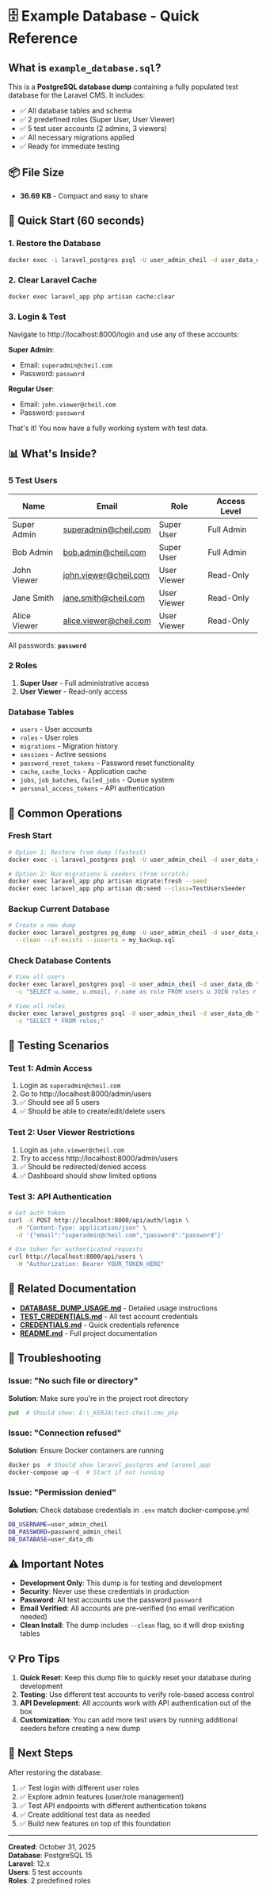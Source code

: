 # 🗄️ Example Database - Quick Reference

## What is `example_database.sql`?

This is a **PostgreSQL database dump** containing a fully populated test database for the Laravel CMS. It includes:

-   ✅ All database tables and schema
-   ✅ 2 predefined roles (Super User, User Viewer)
-   ✅ 5 test user accounts (2 admins, 3 viewers)
-   ✅ All necessary migrations applied
-   ✅ Ready for immediate testing

## 📦 File Size

-   **36.69 KB** - Compact and easy to share

## 🚀 Quick Start (60 seconds)

### 1. Restore the Database

```bash
docker exec -i laravel_postgres psql -U user_admin_cheil -d user_data_db < example_database.sql
```

### 2. Clear Laravel Cache

```bash
docker exec laravel_app php artisan cache:clear
```

### 3. Login & Test

Navigate to http://localhost:8000/login and use any of these accounts:

**Super Admin**:

-   Email: `superadmin@cheil.com`
-   Password: `password`

**Regular User**:

-   Email: `john.viewer@cheil.com`
-   Password: `password`

That's it! You now have a fully working system with test data.

## 📊 What's Inside?

### 5 Test Users

| Name         | Email                  | Role        | Access Level |
| ------------ | ---------------------- | ----------- | ------------ |
| Super Admin  | superadmin@cheil.com   | Super User  | Full Admin   |
| Bob Admin    | bob.admin@cheil.com    | Super User  | Full Admin   |
| John Viewer  | john.viewer@cheil.com  | User Viewer | Read-Only    |
| Jane Smith   | jane.smith@cheil.com   | User Viewer | Read-Only    |
| Alice Viewer | alice.viewer@cheil.com | User Viewer | Read-Only    |

All passwords: **`password`**

### 2 Roles

1. **Super User** - Full administrative access
2. **User Viewer** - Read-only access

### Database Tables

-   `users` - User accounts
-   `roles` - User roles
-   `migrations` - Migration history
-   `sessions` - Active sessions
-   `password_reset_tokens` - Password reset functionality
-   `cache`, `cache_locks` - Application cache
-   `jobs`, `job_batches`, `failed_jobs` - Queue system
-   `personal_access_tokens` - API authentication

## 🔄 Common Operations

### Fresh Start

```bash
# Option 1: Restore from dump (fastest)
docker exec -i laravel_postgres psql -U user_admin_cheil -d user_data_db < example_database.sql

# Option 2: Run migrations & seeders (from scratch)
docker exec laravel_app php artisan migrate:fresh --seed
docker exec laravel_app php artisan db:seed --class=TestUsersSeeder
```

### Backup Current Database

```bash
# Create a new dump
docker exec laravel_postgres pg_dump -U user_admin_cheil -d user_data_db \
  --clean --if-exists --inserts > my_backup.sql
```

### Check Database Contents

```bash
# View all users
docker exec laravel_postgres psql -U user_admin_cheil -d user_data_db \
  -c "SELECT u.name, u.email, r.name as role FROM users u JOIN roles r ON u.role_id = r.id;"

# View all roles
docker exec laravel_postgres psql -U user_admin_cheil -d user_data_db \
  -c "SELECT * FROM roles;"
```

## 🧪 Testing Scenarios

### Test 1: Admin Access

1. Login as `superadmin@cheil.com`
2. Go to http://localhost:8000/admin/users
3. ✅ Should see all 5 users
4. ✅ Should be able to create/edit/delete users

### Test 2: User Viewer Restrictions

1. Login as `john.viewer@cheil.com`
2. Try to access http://localhost:8000/admin/users
3. ✅ Should be redirected/denied access
4. ✅ Dashboard should show limited options

### Test 3: API Authentication

```bash
# Get auth token
curl -X POST http://localhost:8000/api/auth/login \
  -H "Content-Type: application/json" \
  -d '{"email":"superadmin@cheil.com","password":"password"}'

# Use token for authenticated requests
curl http://localhost:8000/api/users \
  -H "Authorization: Bearer YOUR_TOKEN_HERE"
```

## 📖 Related Documentation

-   **[DATABASE_DUMP_USAGE.md](DATABASE_DUMP_USAGE.md)** - Detailed usage instructions
-   **[TEST_CREDENTIALS.md](TEST_CREDENTIALS.md)** - All test account credentials
-   **[CREDENTIALS.md](CREDENTIALS.md)** - Quick credentials reference
-   **[README.md](README.md)** - Full project documentation

## 🔧 Troubleshooting

### Issue: "No such file or directory"

**Solution**: Make sure you're in the project root directory

```bash
pwd  # Should show: E:\_KERJA\test-cheil-cms_php
```

### Issue: "Connection refused"

**Solution**: Ensure Docker containers are running

```bash
docker ps  # Should show laravel_postgres and laravel_app
docker-compose up -d  # Start if not running
```

### Issue: "Permission denied"

**Solution**: Check database credentials in `.env` match docker-compose.yml

```bash
DB_USERNAME=user_admin_cheil
DB_PASSWORD=password_admin_cheil
DB_DATABASE=user_data_db
```

## ⚠️ Important Notes

-   **Development Only**: This dump is for testing and development
-   **Security**: Never use these credentials in production
-   **Password**: All test accounts use the password `password`
-   **Email Verified**: All accounts are pre-verified (no email verification needed)
-   **Clean Install**: The dump includes `--clean` flag, so it will drop existing tables

## 💡 Pro Tips

1. **Quick Reset**: Keep this dump file to quickly reset your database during development
2. **Testing**: Use different test accounts to verify role-based access control
3. **API Development**: All accounts work with API authentication out of the box
4. **Customization**: You can add more test users by running additional seeders before creating a new dump

## 🎯 Next Steps

After restoring the database:

1. ✅ Test login with different user roles
2. ✅ Explore admin features (user/role management)
3. ✅ Test API endpoints with different authentication tokens
4. ✅ Create additional test data as needed
5. ✅ Build new features on top of this foundation

---

**Created**: October 31, 2025  
**Database**: PostgreSQL 15  
**Laravel**: 12.x  
**Users**: 5 test accounts  
**Roles**: 2 predefined roles

